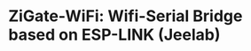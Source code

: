 ZiGate-WiFi: Wifi-Serial Bridge based on ESP-LINK (Jeelab)
========================================
